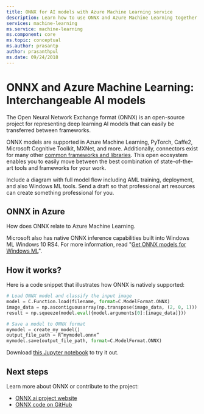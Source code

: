 ```yaml
---
title: ONNX for AI models with Azure Machine Learning service
description: Learn how to use ONNX and Azure Machine Learning together. 
services: machine-learning
ms.service: machine-learning
ms.component: core
ms.topic: conceptual
ms.author: prasantp
author: prasanthpul
ms.date: 09/24/2018
---
```


# ONNX and Azure Machine Learning: Interchangeable AI models

The Open Neural Network Exchange format (ONNX) is an open-source project for representing deep learning AI models that can easily be transferred between frameworks. 

ONNX models are supported in Azure Machine Learning, PyTorch, Caffe2, Microsoft Cognitive Toolkit, MXNet, and more. Additionally, connectors exist for many other [common frameworks and libraries](http://onnx.ai/supported-tools). This open ecosystem enables you to easily move between the best combination of state-of-the-art tools and frameworks for your work. 

Include a diagram with full model flow including AML training, deployment, and also Windows ML tools. Send a draft so that professional art resources can create something professional for you.

## ONNX in Azure

How does ONNX relate to Azure Machine Learning.

Microsoft also has native ONNX inference capabilities built into Windows ML Windows 10 RS4. For more information, read "[Get ONNX models for Windows ML](https://docs.microsoft.com/en-us/windows/ai/get-onnx-model)".


## How it works?

Here is a code snippet that illustrates how ONNX is natively supported: 

```Python
# Load ONNX model and classify the input image 
model = C.Function.load(filename, format=C.ModelFormat.ONNX) 
image_data = np.ascontiguousarray(np.transpose(image_data, (2, 0, 1))) 
result = np.squeeze(model.eval({model.arguments[0]:[image_data]})) 

# Save a model to ONNX format 
mymodel = create_my_model() 
output_file_path = R”mymodel.onnx“ 
mymodel.save(output_file_path, format=C.ModelFormat.ONNX) 
```

Download [this Jupyter notebook](https://aka.ms/aml-onnx-notebook) to try it out. 

## Next steps

Learn more about ONNX or contribute to the project:
+ [ONNX.ai project website](ONNX.ai)
+ [ONNX code on GitHub](https://github.com/onnx/onnx)